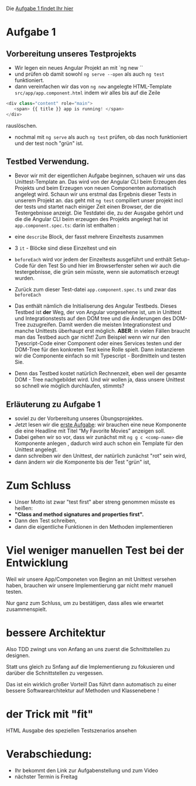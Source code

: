 Die [Aufgabe 1 findet Ihr hier](https://bodote.github.io/blog/TDD-mit-Angular/#aufgabe-1) 

# Aufgabe 1 
## Vorbereitung unseres Testprojekts
* Wir legen ein neues Angular Projekt an mit `ng new <projektname>``
* und prüfen ob damit sowohl `ng serve --open` als auch `ng test` funktioniert.
* dann vereinfachen wir das von `ng new` angelegte HTML-Template `src/app/app.component.html` indem wir alles bis auf die Zeile
```typescript
<div class="content" role="main">
   <span> {{ title }} app is running! </span> 
</div>
 ``` 
 rauslöschen. 
* nochmal mit  `ng serve` als auch `ng test` prüfen, ob das noch funktioniert und der test noch "grün" ist.
## Testbed Verwendung.
* Bevor wir mit der eigentlichen Aufgabe beginnen, schauen wir uns das Unittest-Template an. Das wird von der Angular CLI beim Erzeugen des Projekts und beim Erzeugen von neuen Componenten automatisch angelegt wird.
Schaun wir uns erstmal das Ergebnis dieser Tests in unserem Projekt an. das geht mit `ng test` compiliert unser projekt incl der tests und startet nach einiger Zeit einen Browser, der die Testergebnisse anzeigt. 
Die Testdatei die, zu der Ausgabe gehört und die  die Angular CLI beim erzeugen des Projekts angelegt hat ist  `app.component.spec.ts`: darin ist enthalten : 
* eine `describe` Block, der fasst mehrere Einzeltests zusammen
* 3 `it` - Blöcke sind diese Einzeltest und ein 
* `beforeEach` wird vor jedem der Einzeltests ausgeführt und enthält Setup-Code für den Test
So und hier im Browserfenster sehen wir auch die testergebnisse, die grün sein müsste, wenn sie automatisch erzeugt wurden.

* Zurück zum dieser Test-datei  `app.component.spec.ts` und zwar das `beforeEach`
* Das enthält nämlich die Initialiserung des Angular Testbeds. Dieses Testbed ist **der** Weg, der von Angular vorgesehene ist, um in Unittest und Integrationstests auf den DOM tree und die Änderungen des DOM-Tree zuzugreifen. Damit werden  die meisten Integrationstest und manche Unittests überhaupt erst möglich.
**ABER**:  in vielen Fällen braucht man das Testbed auch gar nicht!
Zum Beispiel wenn wir nur den Tyescript-Code einer Component oder eines Services testen und der DOM-Tree für den konkreten Test keine Rolle spielt. 
Dann instanzieren wir die Componente einfach so mit Typescript - Bordmitteln und testen Sie. 
* Denn das Testbed kostet natürlich Rechnenzeit, eben weil der gesamte DOM - Tree nachgebildet wird. Und wir wollen ja, dass unsere Unittest so schnell wie möglich durchlaufen, stimmts?

## Erläuterung zu Aufgabe 1
* soviel zu der Vorbereitung unseres Übungsprojektes.
* Jetzt lesen wir die [erste Aufgabe](https://bodote.github.io/blog/TDD-mit-Angular/#aufgabe-1): wir brauchen eine neue Komponente die eine Headline mit  Titel “My Favorite Movies” anzeigen soll. 
* Dabei gehen wir so vor, dass wir zunächst mit `ng g c <comp-name>` die Komponente anlegen , dadurch wird auch schon ein Template für den Unittest angelegt.
* dann schreiben wir den Unittest, der natürlich zunächst "rot" sein wird,
* dann ändern wir die Komponente bis der Test "grün" ist,


# Zum Schluss
* Unser Motto ist zwar "test first" aber streng genommen müsste es heißen:
* **"Class and method signatures and properties first".**
* Dann den Test schreiben, 
* dann die eigentliche Funktionen in den Methoden implementieren

# Viel weniger manuellen Test bei der Entwicklung
Weil wir unsere App/Componeten von Beginn an mit Unittest versehen haben, brauchen wir unsere Implementierung gar nicht mehr manuell testen.

Nur ganz zum Schluss, um zu bestätigen, dass alles wie erwartet zusammenspielt.

# bessere Architektur
Also TDD zwingt uns von Anfang an uns zuerst  die Schnittstellen zu designen.

Statt uns gleich zu Snfang auf die Implementierung zu fokusieren und darüber die Schnittstellen zu vergessen.

Das ist ein wirklich großer Vorteil!
Das führt dann automatisch zu einer bessere Softwarearchitektur auf Methoden und Klassenebene !

# der Trick mit "fit"
HTML Ausgabe des speziellen Testszenarios ansehen

# Verabschiedung:
* Ihr bekommt den Link zur Aufgabenstellung und zum Video 
* nächster Termin is Freitag 
